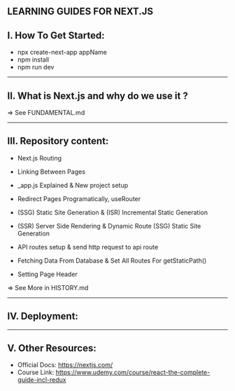 ## LEARNING GUIDES FOR NEXT.JS

## I. How To Get Started:

- npx create-next-app appName
- npm install
- npm run dev

---

## II. What is Next.js and why do we use it ?

=> See FUNDAMENTAL.md

---

## III. Repository content:

- Next.js Routing
- Linking Between Pages

- \_app.js Explained & New project setup
- Redirect Pages Programatically, useRouter

- (SSG) Static Site Generation & (ISR) Incremental Static Generation
- (SSR) Server Side Rendering & Dynamic Route (SSG) Static Site Generation

- API routes setup & send http request to api route
- Fetching Data From Database & Set All Routes For getStaticPath()

- Setting Page Header

=> See More in HISTORY.md

---

## IV. Deployment:

---

## V. Other Resources:

- Official Docs: https://nextjs.com/
- Course Link: https://www.udemy.com/course/react-the-complete-guide-incl-redux
